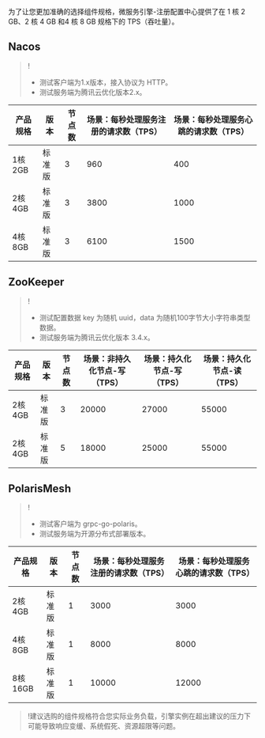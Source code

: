 为了让您更加准确的选择组件规格，微服务引擎-注册配置中心提供了在 1 核 2 GB、2 核 4 GB 和4 核 8 GB 规格下的 TPS（吞吐量）。
## Nacos
>!
>- 测试客户端为1.x版本，接入协议为 HTTP。
>- 测试服务端为腾讯云优化版本2.x。

| 产品规格 | 版本 | 节点数 | 场景：每秒处理服务注册的请求数（TPS） | 场景：每秒处理服务心跳的请求数（TPS） |
|-------|-------|-------|-------|-------|
|1核2GB|标准版|3|960|400|
|2核4GB|标准版|3|3800|1000|
|4核8GB|标准版|3|6100|1500|

## ZooKeeper
>!
>- 测试配置数据 key 为随机 uuid，data 为随机100字节大小字符串类型数据。
>- 测试服务端为腾讯云优化版本 3.4.x。

| 产品规格 | 版本 | 节点数 | 场景：非持久化节点-写（TPS） | 场景：持久化节点-写（TPS） | 场景：持久化节点-读（TPS）
|-------|-------|-------|-------|-------|-------|
|2核4GB|标准版|3|20000|27000|55000|
|2核4GB|标准版|5|18000|25000|55000|

## PolarisMesh
>!
>- 测试客户端为 grpc-go-polaris。
>- 测试服务端为开源分布式部署版本。

| 产品规格 | 版本 | 节点数 | 场景：每秒处理服务注册的请求数（TPS） | 场景：每秒处理服务心跳的请求数（TPS） |
|-------|-------|-------|-------|-------|
|2核4GB|标准版|1|3000|3000|
|4核8GB|标准版|1|8000|8000|
|8核16GB|标准版|1|10000|12000|

>!建议选购的组件规格符合您实际业务负载，引擎实例在超出建议的压力下可能导致响应变缓、系统假死、资源超限等问题。
